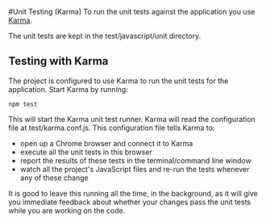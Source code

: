 #Unit Testing (Karma)
To run the unit tests against the application you use [Karma](https://github.com/karma-runner/karma).

The unit tests are kept in the test/javascript/unit directory.

## Testing with Karma

The project is configured to use Karma to run the unit tests for the application. Start Karma by running:

```
npm test
```

This will start the Karma unit test runner. Karma will read the configuration file at test/karma.conf.js. This configuration file tells Karma to:

  - open up a Chrome browser and connect it to Karma
  - execute all the unit tests in this browser
  - report the results of these tests in the terminal/command line window
  - watch all the project's JavaScript files and re-run the tests whenever any of these change

It is good to leave this running all the time, in the background, as it will give you immediate feedback about whether your changes pass the unit tests while you are working on the code.
